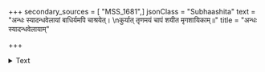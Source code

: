 +++
secondary_sources = [ "MSS_1681",]
jsonClass = "Subhaashita"
text = "अन्धः स्यादन्धवेलायां बाधिर्यमपि चाश्रयेत्।  \nकुर्यात् तृणमयं चापं शयीत मृगशायिकाम्॥"
title = "अन्धः स्यादन्धवेलायाम्"

+++

<details><summary>Text</summary>

अन्धः स्यादन्धवेलायां बाधिर्यमपि चाश्रयेत्।  
कुर्यात् तृणमयं चापं शयीत मृगशायिकाम्॥
</details>
